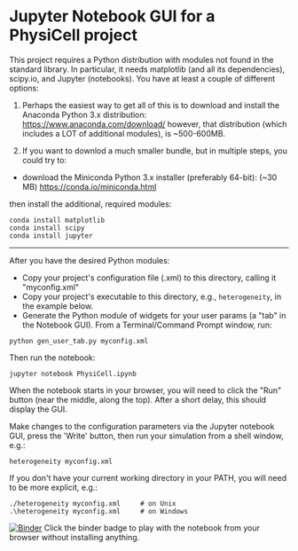 # Jupyter Notebook GUI for a PhysiCell project

This project requires a Python distribution with modules not found in the standard 
library. In particular, it needs matplotlib (and all its dependencies), scipy.io, and Jupyter (notebooks). You have at least a couple of different options:

1) Perhaps the easiest way to get all of this is to download and install the Anaconda Python 3.x distribution:
https://www.anaconda.com/download/
however, that distribution (which includes a LOT of additional modules), is ~500-600MB.

2) If you want to downlod a much smaller bundle, but in multiple steps, you could try to:
- download the Miniconda Python 3.x installer (preferably 64-bit):  (~30 MB)
https://conda.io/miniconda.html

then install the additional, required modules:
```
conda install matplotlib
conda install scipy
conda install jupyter
```
<hr>
After you have the desired Python modules:

- Copy your project's configuration file (.xml) to this directory, calling it "myconfig.xml"
- Copy your project's executable to this directory, e.g., ```heterogeneity```, in the example below.
- Generate the Python module of widgets for your user params (a "tab" in the Notebook GUI). From a Terminal/Command Prompt window, run:

```python gen_user_tab.py myconfig.xml```

Then run the notebook:

```jupyter notebook PhysiCell.ipynb```


When the notebook starts in your browser, you will need to click the "Run" button (near the middle, along the top). After a short delay, this should display the GUI. 

Make changes to the configuration parameters via the Jupyter notebook GUI, press the 'Write' button, then run your simulation from a shell window, e.g.:

```
heterogeneity myconfig.xml
```
If you don't have your current working directory in your PATH, you will need to be more explicit, e.g.:
```
./heterogeneity myconfig.xml     # on Unix
.\heterogeneity myconfig.xml     # on Windows
```

[![Binder](https://mybinder.org/badge.svg)](https://mybinder.org/v2/gh/rheiland/xml2gui/master?filepath=PhysiCell.ipynb) Click the binder badge to play with the notebook from your browser without installing anything.
